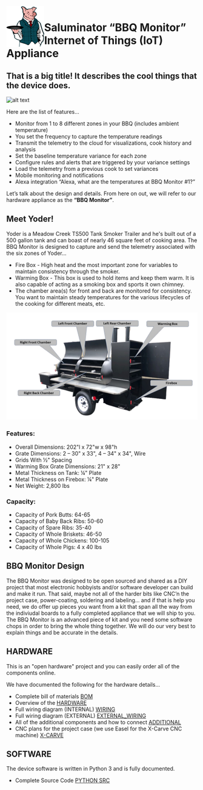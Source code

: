 <img align="left" width="100" src="./Img/saluminator_character-100.png">

# Saluminator “BBQ Monitor” Internet of Things (IoT) Appliance

## That is a big title! It describes the cool things that the device does.

![alt text](./Img/bbq-monitor-hi-rez.png "Saluminator BBQ Monitor Internet of Things (IoT) Appliance")

Here are the list of features…

- Monitor from 1 to 8 different zones in your BBQ (includes ambient temperature)
- You set the frequency to capture the temperature readings
- Transmit the telemetry to the cloud for visualizations, cook history and analysis
- Set the baseline temperature variance for each zone
- Configure rules and alerts that are triggered by your variance settings
- Load the telemetry from a previous cook to set variances
- Mobile monitoring and notifications
- Alexa integration “Alexa, what are the temperatures at BBQ Monitor #1?”

Let’s talk about the design and details. From here on out, we will refer to our hardware appliance as the <b>“BBQ Monitor”</b>.

## Meet Yoder!

Yoder is a Meadow Creek TS500 Tank Smoker Trailer and he's built out of a 500 gallon tank and can boast of nearly 46 square feet of cooking area. The BBQ Monitor is designed to capture and send the telemetry associated with the six zones of Yoder...

- Fire Box - High heat and the most important zone for variables to maintain consistency through the smoker.
- Warming Box - This box is used to hold items and keep them warm. It is also capable of acting as a smoking box and sports it own chimney.
- The chamber area(s) for front and back are monitored for consistency. You want to maintain steady temperatures for the various lifecycles of the cooking for different meats, etc.

![alt text](./Img/YoderZonesMonitor-transparent-1700.png "Yoder Zones")

### Features:

- Overall Dimensions: 202"l x 72"w x 98"h
- Grate Dimensions: 2 – 30" x 33", 4 – 34" x 34", Wire
- Grids With ½" Spacing
- Warming Box Grate Dimensions: 21" x 28"
- Metal Thickness on Tank: ¼" Plate
- Metal Thickness on Firebox: ¼" Plate
- Net Weight: 2,800 lbs

### Capacity:

- Capacity of Pork Butts: 64-65
- Capacity of Baby Back Ribs: 50-60
- Capacity of Spare Ribs: 35-40
- Capacity of Whole Briskets: 46-50
- Capacity of Whole Chickens: 100-105
- Capacity of Whole Pigs: 4 x 40 lbs

## BBQ Monitor Design

The BBQ Monitor was designed to be open sourced and shared as a DIY project that most electronic hobbyists and/or software developer can build and make it run. That said, maybe not all of the harder bits like CNC’n the project case, power-coating, soldering and labeling... and if that is help you need, we do offer up pieces you want from a kit that span all the way from the indiviudal boards to a fully completed appliance that we will ship to you. The BBQ Monitor is an advanced piece of kit and you need some software chops in order to bring the whole thing together. We will do our very best to explain things and be accurate in the details.

## HARDWARE

This is an "open hardware" project and you can easily order all of the components online.

We have documented the following for the hardware details...

- Complete bill of materials [BOM](./Docs/BOM.md)
- Overview of the [HARDWARE](./Docs/HARDWARE.md)
- Full wiring diagram (INTERNAL) [WIRING](./Docs/WIRING.md)
- Full wiring diagram (EXTERNAL) [EXTERNAL_WIRING](./Docs/EXTERNAL_WIRING.md)
- All of the additional components and how to connect [ADDITIONAL](./Docs/ADDITIONAL.md)
- CNC plans for the project case (we use Easel for the X-Carve CNC machine) [X-CARVE](./Docs/XCARVE.md)

## SOFTWARE
The device software is written in Python 3 and is fully documented.

- Complete Source Code [PYTHON SRC](./Yoder/tree/master/bbq-monitor)
